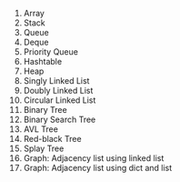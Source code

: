 1. Array
2. Stack
3. Queue
4. Deque
5. Priority Queue
6. Hashtable
7. Heap
8. Singly Linked List
9. Doubly Linked List
10. Circular Linked List
11. Binary Tree
12. Binary Search Tree
13. AVL Tree
14. Red-black Tree
15. Splay Tree
16. Graph: Adjacency list using linked list
17. Graph: Adjacency list using dict and list

